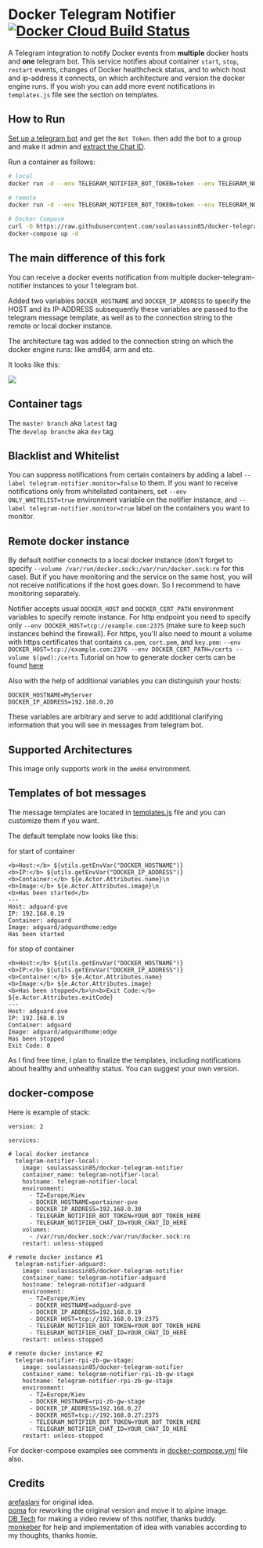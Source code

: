 # Docker Telegram Notifier [![Docker Cloud Build Status](https://img.shields.io/docker/cloud/build/soulassassin85/docker-telegram-notifier.svg)](https://hub.docker.com/r/soulassassin85/docker-telegram-notifier/builds)

A Telegram integration to notify Docker events from <b>multiple</b> docker hosts and <b>one</b> telegram bot. This service notifies about container `start`, `stop`, `restart` events, changes of Docker healthcheck status, and to which host and ip-address it connects, on which architecture and version the docker engine runs. If you wish you can add more event notifications in `templates.js` file see the section on templates.

## How to Run

[Set up a telegram bot](https://core.telegram.org/bots#3-how-do-i-create-a-bot) and get the `Bot Token`. then add the bot to a group and make it admin and [extract the Chat ID](https://stackoverflow.com/a/32572159/882223).

Run a container as follows:

```sh
# local
docker run -d --env TELEGRAM_NOTIFIER_BOT_TOKEN=token --env TELEGRAM_NOTIFIER_CHAT_ID=chat_id --env DOCKER_HOSTNAME=raspberry --env DOCKER_IP_ADDRESS=192.168.0.2 --volume /var/run/docker.sock:/var/run/docker.sock:ro soulassassin85/docker-telegram-notifier

# remote
docker run -d --env TELEGRAM_NOTIFIER_BOT_TOKEN=token --env TELEGRAM_NOTIFIER_CHAT_ID=chat_id --env DOCKER_HOSTNAME=raspberry --env DOCKER_IP_ADDRESS=192.168.0.2 --env DOCKER_HOST=tcp://192.168.0.19:2375 soulassassin85/docker-telegram-notifier

# Docker Compose
curl -O https://raw.githubusercontent.com/soulassassin85/docker-telegram-notifier/master/docker-compose.yml
docker-compose up -d
```
## The main difference of this fork

You can receive a docker events notification from multiple docker-telegram-notifier instances to your 1 telegram bot.

Added two variables ```DOCKER_HOSTNAME``` and ```DOCKER_IP_ADDRESS``` to specify the HOST and its IP-ADDRESS subsequently these variables are passed to the telegram message  template, as well as to the connection string to the remote or local docker instance.

The architecture tag was added to the connection string on which the docker engine runs: like amd64, arm and etc.

It looks like this:

<img src="https://github.com/SAOPP/docker-telegram-notifier/blob/master/20210120-102335.png">

## Container tags

The ```master branch``` aka ```latest``` tag<br>
The ```develop branche``` aka ```dev``` tag

## Blacklist and Whitelist

You can suppress notifications from certain containers by adding a label `--label telegram-notifier.monitor=false` to them. If you want to receive notifications only from whitelisted containers, set `--env ONLY_WHITELIST=true` environment variable on the notifier instance, and `--label telegram-notifier.monitor=true` label on the containers you want to monitor.

## Remote docker instance

By default notifier connects to a local docker instance (don't forget to specify `--volume /var/run/docker.sock:/var/run/docker.sock:ro` for this case). But if you have monitoring and the service on the same host, you will not receive notifications if the host goes down. So I recommend to have monitoring separately.

Notifier accepts usual `DOCKER_HOST` and `DOCKER_CERT_PATH` environment variables to specify remote instance. For http endpoint you need to specify only `--env DOCKER_HOST=tcp://example.com:2375` (make sure to keep such instances behind the firewall). For https, you'll also need to mount a volume with https certificates that contains `ca.pem`, `cert.pem`, and `key.pem`: `--env DOCKER_HOST=tcp://example.com:2376 --env DOCKER_CERT_PATH=/certs --volume $(pwd):/certs`
Tutorial on how to generate docker certs can be found [here](https://docs.docker.com/engine/security/https/)

Also with the help of additional variables you can distinguish your hosts:
```
DOCKER_HOSTNAME=MyServer
DOCKER_IP_ADDRESS=192.168.0.20
```
These variables are arbitrary and serve to add additional clarifying information that you will see in messages from telegram bot.

## Supported Architectures

This image only supports work in the ```amd64``` environment.

## Templates of bot messages

The message templates are located in [templates.js](./templates.js) file and you can customize them if you want.

The default template now looks like this:

for start of container
```
<b>Host:</b> ${utils.getEnvVar("DOCKER_HOSTNAME")}
<b>IP:</b> ${utils.getEnvVar("DOCKER_IP_ADDRESS")}
<b>Container:</b> ${e.Actor.Attributes.name}\n
<b>Image:</b> ${e.Actor.Attributes.image}\n
<b>Has been started</b>
---
Host: adguard-pve
IP: 192.168.0.19
Container: adguard
Image: adguard/adguardhome:edge
Has been started
```
for stop of container
```
<b>Host:</b> ${utils.getEnvVar("DOCKER_HOSTNAME")}
<b>IP:</b> ${utils.getEnvVar("DOCKER_IP_ADDRESS")}
<b>Container:</b> ${e.Actor.Attributes.name}
<b>Image:</b> ${e.Actor.Attributes.image}
<b>Has been stopped</b>\n<b>Exit Code:</b>
${e.Actor.Attributes.exitCode}
---
Host: adguard-pve
IP: 192.168.0.19
Container: adguard
Image: adguard/adguardhome:edge
Has been stopped
Exit Code: 0
```
As I find free time, I plan to finalize the templates, including notifications about healthy and unhealthy status. You can suggest your own version.

## docker-compose

Here is example of stack:

```
version: 2

services:

# local docker instance
  telegram-notifier-local:
    image: soulassassin85/docker-telegram-notifier
    container_name: telegram-notifier-local
    hostname: telegram-notifier-local
    environment:
      - TZ=Europe/Kiev
      - DOCKER_HOSTNAME=portainer-pve
      - DOCKER_IP_ADDRESS=192.168.0.30
      - TELEGRAM_NOTIFIER_BOT_TOKEN=YOUR_BOT_TOKEN_HERE
      - TELEGRAM_NOTIFIER_CHAT_ID=YOUR_CHAT_ID_HERE
    volumes:
      - /var/run/docker.sock:/var/run/docker.sock:ro
    restart: unless-stopped

# remote docker instance #1
  telegram-notifier-adguard:
    image: soulassassin85/docker-telegram-notifier
    container_name: telegram-notifier-adguard
    hostname: telegram-notifier-adguard
    environment:
      - TZ=Europe/Kiev
      - DOCKER_HOSTNAME=adguard-pve
      - DOCKER_IP_ADDRESS=192.168.0.19
      - DOCKER_HOST=tcp://192.168.0.19:2375
      - TELEGRAM_NOTIFIER_BOT_TOKEN=YOUR_BOT_TOKEN_HERE
      - TELEGRAM_NOTIFIER_CHAT_ID=YOUR_CHAT_ID_HERE
    restart: unless-stopped

# remote docker instance #2
  telegram-notifier-rpi-zb-gw-stage:
    image: soulassassin85/docker-telegram-notifier
    container_name: telegram-notifier-rpi-zb-gw-stage
    hostname: telegram-notifier-rpi-zb-gw-stage
    environment:
      - TZ=Europe/Kiev
      - DOCKER_HOSTNAME=rpi-zb-gw-stage
      - DOCKER_IP_ADDRESS=192.168.0.27
      - DOCKER_HOST=tcp://192.168.0.27:2375
      - TELEGRAM_NOTIFIER_BOT_TOKEN=YOUR_BOT_TOKEN_HERE
      - TELEGRAM_NOTIFIER_CHAT_ID=YOUR_CHAT_ID_HERE
    restart: unless-stopped
```
For docker-compose examples see comments in [docker-compose.yml](./docker-compose.yml) file also.

## Credits

[arefaslani](https://github.com/arefaslani) for original idea.<br>
[poma](https://github.com/poma) for reworking the original version and move it to alpine image.<br>
[DB Tech](https://www.youtube.com/c/DBTechYT/about) for making a video review of this notifier, thanks buddy.<br>
[monkeber](https://github.com/monkeber) for help and implementation of idea with variables according to my thoughts, thanks homie.
